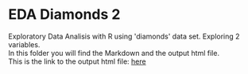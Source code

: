 # EDA Diamonds 2


Exploratory Data Analisis with R using 'diamonds' data set.
Exploring 2 variables.
<br>
In this folder you will find the Markdown and the output html file.
<br>
This is the link to the output html file: [here](https://moscosof.github.io/EDA_Diamonds_2/EDA_Diamonds_2.html)
